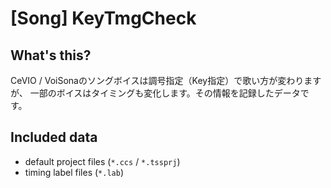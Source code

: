 # [Song] KeyTmgCheck

## What's this?

CeVIO / VoiSonaのソングボイスは調号指定（Key指定）で歌い方が変わりますが、
一部のボイスはタイミングも変化します。その情報を記録したデータです。

## Included data

- default project files (`*.ccs` / `*.tssprj`)
- timing label files (`*.lab`)
